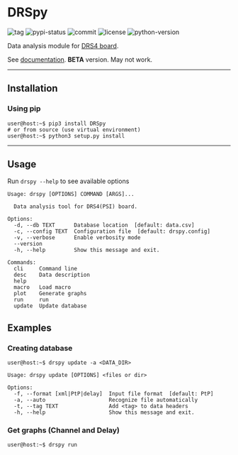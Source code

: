 # DRSpy

![tag](https://img.shields.io/github/tag-date/aszadzinski/drspy.svg?style=flat-square)
![pypi-status](https://img.shields.io/pypi/v/drspy?style=flat-square)
![commit](https://img.shields.io/github/last-commit/aszadzinski/drspy.svg?style=flat-square)
![license](https://img.shields.io/github/license/aszadzinski/drspy.svg?style=flat-square)
![python-version](https://img.shields.io/pypi/pyversions/pandas?style=flat-square)

Data analysis module for [DRS4 board](https://www.psi.ch/en/drs/evaluation-board). 

See [documentation](https://albert.szadzinski.pl/DRSpy/). **BETA** version. May not work. 

---

## Installation

### Using pip

```console
user@host:~$ pip3 install DRSpy
# or from source (use virtual environment)
user@host:~$ python3 setup.py install
```

---

## Usage

Run `drspy --help` to see available options

```
Usage: drspy [OPTIONS] COMMAND [ARGS]...

  Data analysis tool for DRS4(PSI) board.

Options:
  -d, --db TEXT      Database location  [default: data.csv]
  -c, --config TEXT  Configuration file  [default: drspy.config]
  -v, --verbose      Enable verbosity mode
  --version
  -h, --help         Show this message and exit.

Commands:
  cli     Command line
  desc    Data description
  help
  macro   Load macro
  plot    Generate graphs
  run     run
  update  Update database

```


## Examples

### Creating database

```console
user@host:~$ drspy update -a <DATA_DIR>
```

```
Usage: drspy update [OPTIONS] <files or dir>

Options:
  -f, --format [xml|PtP|delay]  Input file format  [default: PtP]
  -a, --auto                    Recognize file automatically
  -t, --tag TEXT                Add <tag> to data headers
  -h, --help                    Show this message and exit.
```

### Get graphs (Channel and Delay)

```console
user@host:~$ drspy run
```
